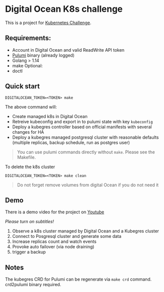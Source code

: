 # Digital Ocean K8s challenge

This is a project for [Kubernetes Challenge](https://www.digitalocean.com/community/pages/kubernetes-challenge).

## Requirements:
* Account in Digital Ocean and valid ReadWrite API token
* [Pulumi](https://www.pulumi.com/) binary (already logged)
* Golang > 1.14
* make
Optional:
* doctl

## Quick start
```
DIGITALOCEAN_TOKEN=<TOKEN> make
```
The above command will:

* Create managed k8s in Digital Ocean
* Retreive kubeconfig and export in to pulumi state with key `kubeconfig`
* Deploy a kubegres controller based on official manifests with several changes for HA
* Deploy a kubegres managed postgresql cluster with reasonable defaults (multiple replicas, backup schedule, run as postgres user)

> You can use pulumi commands directly without `make`. Please see the Makefile.

To delete the k8s cluster
```
DIGITALOCEAN_TOKEN=<TOKEN> make clean
```
> Do not forget remove volumes from digital Ocean if you do not need it

## Demo
There is a demo video for the project on [Youtube](https://www.youtube.com/watch?v=9GhI34LqLhs) 

*Please turn on subtitles!*

1. Observe a k8s cluster managed by Digital Ocean and a Kubegres cluster
2. Connect to Posgresql cluster and generate some data
3. Increase replicas count and watch events
4. Provoke auto failover (via node draining)
5. trigger a backup

## Notes
The kubegres CRD for Pulumi can be regenerate via `make crd` command. crd2pulumi binary required.
